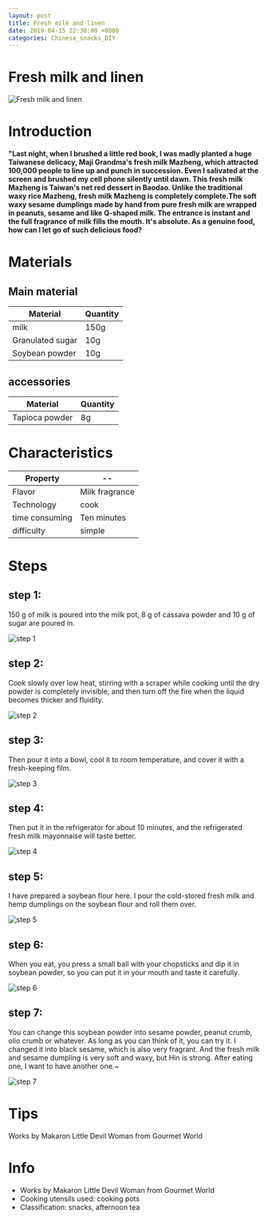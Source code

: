 ```yaml
---
layout: post
title: Fresh milk and linen
date: 2019-04-15 22:30:00 +0800
categories: Chinese_snacks_DIY
---
```


# Fresh milk and linen

![Fresh milk and linen]({{site.baseurl}}/img/434810/434810.jpg)

# Introduction

**"Last night, when I brushed a little red book, I was madly planted a huge Taiwanese delicacy, Maji Grandma's fresh milk Mazheng, which attracted 100,000 people to line up and punch in succession. Even I salivated at the screen and brushed my cell phone silently until dawn. This fresh milk Mazheng is Taiwan's net red dessert in Baodao. Unlike the traditional waxy rice Mazheng, fresh milk Mazheng is completely complete.The soft waxy sesame dumplings made by hand from pure fresh milk are wrapped in peanuts, sesame and like Q-shaped milk. The entrance is instant and the full fragrance of milk fills the mouth. It's absolute. As a genuine food, how can I let go of such delicious food?**

# Materials


## Main material

Material|Quantity
--|--
milk|150g
Granulated sugar|10g
Soybean powder|10g

## accessories

Material|Quantity
--|--
Tapioca powder|8g

# Characteristics

Property|--
--|--
Flavor|Milk fragrance
Technology|cook
time consuming|Ten minutes
difficulty|simple

# Steps

## step 1:

150 g of milk is poured into the milk pot, 8 g of cassava powder and 10 g of sugar are poured in.

![step 1]({{site.baseurl}}/img/434810/1.jpg)

## step 2:

Cook slowly over low heat, stirring with a scraper while cooking until the dry powder is completely invisible, and then turn off the fire when the liquid becomes thicker and fluidity.

![step 2]({{site.baseurl}}/img/434810/2.jpg)

## step 3:

Then pour it into a bowl, cool it to room temperature, and cover it with a fresh-keeping film.

![step 3]({{site.baseurl}}/img/434810/3.jpg)

## step 4:

Then put it in the refrigerator for about 10 minutes, and the refrigerated fresh milk mayonnaise will taste better.

![step 4]({{site.baseurl}}/img/434810/4.jpg)

## step 5:

I have prepared a soybean flour here. I pour the cold-stored fresh milk and hemp dumplings on the soybean flour and roll them over.

![step 5]({{site.baseurl}}/img/434810/5.jpg)

## step 6:

When you eat, you press a small ball with your chopsticks and dip it in soybean powder, so you can put it in your mouth and taste it carefully.

![step 6]({{site.baseurl}}/img/434810/6.jpg)

## step 7:

You can change this soybean powder into sesame powder, peanut crumb, olio crumb or whatever. As long as you can think of it, you can try it. I changed it into black sesame, which is also very fragrant. And the fresh milk and sesame dumpling is very soft and waxy, but Hin is strong. After eating one, I want to have another one.~

![step 7]({{site.baseurl}}/img/434810/7.jpg)

# Tips

Works by Makaron Little Devil Woman from Gourmet World

# Info

- Works by Makaron Little Devil Woman from Gourmet World
- Cooking utensils used: cooking pots
- Classification: snacks, afternoon tea